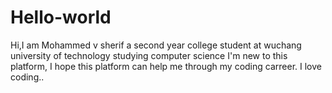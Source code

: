 # Hello-world
Hi,I am Mohammed v sherif 
a second year college student at wuchang university of technology studying computer science I'm new to this platform, I hope this platform can help me through my coding carreer. I love coding..
